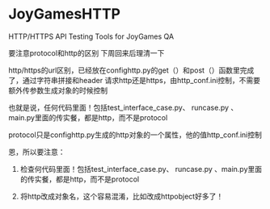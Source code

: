 # JoyGamesHTTP
HTTP/HTTPS API Testing Tools for JoyGames QA

要注意protocol和http的区别
下周回来后理清一下

http/https的url区别，已经放在confighttp.py的get（）和post（）函数里完成了，通过字符串拼接和header
请求http还是https，由http_conf.ini控制，不需要额外传参数生成对象的时候控制

也就是说，任何代码里面！包括test_interface_case.py、 runcase.py 、main.py里面的传实餐，都是http，而不是protocol

protocol只是confighttp.py生成的http对象的一个属性，他的值http_conf.ini控制

恩，所以要注意：
1. 检查何代码里面！包括test_interface_case.py、 runcase.py 、main.py里面的传实餐，都是http，而不是protocol

2. 将http改成对象名，这个容易混淆，比如改成httpobject好多了！
